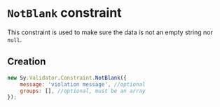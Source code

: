 # `NotBlank` constraint

This constraint is used to make sure the data is not an empty string nor `null`.

## Creation

```js
new Sy.Validator.Constraint.NotBlank({
    message: 'violation message', //optional
    groups: [], //optional, must be an array
});
```